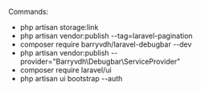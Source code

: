 Commands:   
* php artisan storage:link
* php artisan vendor:publish --tag=laravel-pagination   
* composer require barryvdh/laravel-debugbar --dev
* php artisan vendor:publish --provider="Barryvdh\Debugbar\ServiceProvider"
* composer require laravel/ui
* php artisan ui bootstrap --auth